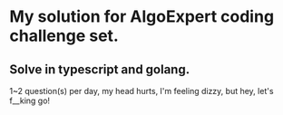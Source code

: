 # My solution for AlgoExpert coding challenge set.

## Solve in typescript and golang.

1~2 question(s) per day, my head hurts, I'm feeling dizzy, but hey, let's f\_\_king go!
